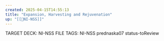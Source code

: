 ```yaml
---
created: 2025-04-15T14:55:13
title: "Expansion, Harvesting and Rejuvenation"
up: "[[📖NI-NSS]]"
---
```


TARGET DECK: NI-NSS
FILE TAGS: NI-NSS prednaska07 status-toReview



